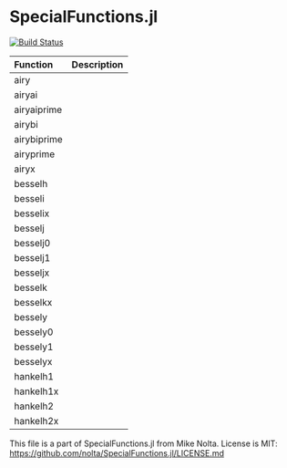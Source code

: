 SpecialFunctions.jl
===================

[![Build Status](https://travis-ci.org/nolta/SpecialFunctions.jl.svg?branch=master)](https://travis-ci.org/nolta/SpecialFunctions.jl)

| Function    | Description   |
|:------------|:--------------|
| airy        |  |
| airyai      |  |
| airyaiprime |  |
| airybi      |  |
| airybiprime |  |
| airyprime   |  |
| airyx       |  |
| besselh     |  |
| besseli     |  |
| besselix    |  |
| besselj     |  |
| besselj0    |  |
| besselj1    |  |
| besseljx    |  |
| besselk     |  |
| besselkx    |  |
| bessely     |  |
| bessely0    |  |
| bessely1    |  |
| besselyx    |  |
| hankelh1    |  |
| hankelh1x   |  |
| hankelh2    |  |
| hankelh2x   |  |


This file is a part of SpecialFunctions.jl from Mike Nolta.
License is MIT: https://github.com/nolta/SpecialFunctions.jl/LICENSE.md

